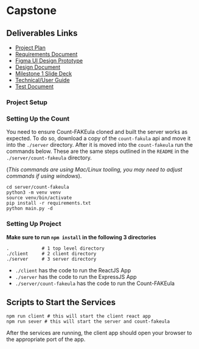# Capstone

## Deliverables Links

- [Project Plan](https://kennesawedu-my.sharepoint.com/:w:/g/personal/jmeeker2_students_kennesaw_edu/EeUypD47hP9OsqpQWo1TqLYBNx__tu_mJEfPqL8zBsYb_w?e=JZV1kH)
- [Requirements Document](https://kennesawedu-my.sharepoint.com/:w:/g/personal/jmeeker2_students_kennesaw_edu/ETOZZa-FgwRMs6mm9SFuC1YBgKPQ8gBqDNJ4nemFx2Rv6w?e=DK5sNd)
- [Figma UI Design Prototype](https://kennesawedu-my.sharepoint.com/:u:/g/personal/jmeeker2_students_kennesaw_edu/EWlanGjDOBtOu2XjRB_C3DgBdpT_BK8DHqjZo7J-_yB8LA?e=RbKE6B)
- [Design Document](https://kennesawedu-my.sharepoint.com/:w:/g/personal/jmeeker2_students_kennesaw_edu/EYKvJGQ-RChKuto3yPkEx6UBpzTBvfFfRpwpX6fUzI1vjg?e=D8coeK)
- [Milestone 1 Slide Deck](https://kennesawedu-my.sharepoint.com/:p:/g/personal/jmeeker2_students_kennesaw_edu/ES9lw7lWB2tOj2XRWepETfwB_0T51dH1BqgkeCs036wPQA?e=EcddgI)
- [Technical/User Guide](https://kennesawedu-my.sharepoint.com/:w:/g/personal/jmeeker2_students_kennesaw_edu/Eb40qgjM7LBNr4gfMMLzNeYBpd18LMK7yBoiNuc_MHRiyQ?e=LX5cd5)
- [Test Document](https://kennesawedu-my.sharepoint.com/:b:/g/personal/jmeeker2_students_kennesaw_edu/ESCW4DlF7KdHiaR7FMHczLEB3iqN-OU60BDprWkkPt0MGQ?e=1I7eO9)

### Project Setup

### Setting Up the Count

You need to ensure Count-FAKEula cloned and built the server works as expected. To do so, download a copy of the `count-fakula` api and move it into the `./server` directory. After it is moved into the `count-fakeula` run the commands below. These are the same steps outlined in the `README` in the `./server/count-fakeula` directory.

(_This commands are using Mac/Linux tooling, you may need to adjust commands if using windows_).

```shell
cd server/count-fakeula
python3 -m venv venv
source venv/bin/activate
pip install -r requirements.txt
python main.py -d
```

### Setting Up Project

**Make sure to run `npm install` in the following 3 directories**

```shell
.            # 1 top level directory
./client     # 2 client directory
./server     # 3 server directory
```

- `./client` has the code to run the ReactJS App
- `./server` has the code to run the ExpressJS App
- `./server/count-fakeula` has the code to run the Count-FAKEula

## Scripts to Start the Services

```shell
npm run client # this will start the client react app
npm run sever # this will start the server and count-fakeula
```

After the services are running, the client app should open your browser to the appropriate port of the app.
